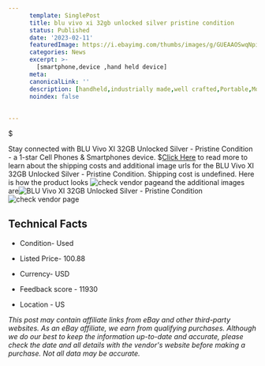 ```yaml
---
      template: SinglePost
      title: blu vivo xi 32gb unlocked silver pristine condition
      status: Published
      date: '2023-02-11'
      featuredImage: https://i.ebayimg.com/thumbs/images/g/GUEAAOSwqNpi2D8r/s-l225.jpg
      categories: News
      excerpt: >-
        [smartphone,device ,hand held device]
      meta:
      canonicalLink: ''
      description: [handheld,industrially made,well crafted,Portable,Mobile,Compact,Convenient,Lightweight,Maneuverable,Man-portable,Miniature,Carriable,Hand-held,Light,Holdable,Transportable,Mobile device,Pocket-sized,On-the-go,Wireless,Cordless,Compact size,Convenient size, smartphone,device ,hand held device]
      noindex: false
      
        
---
```

$

Stay connected with BLU Vivo XI 32GB Unlocked Silver - Pristine Condition - a 1-star Cell Phones & Smartphones device.
$[Click Here](https://www.ebay.com/itm/284678097593?hash=item4248230ab9%3Ag%3AGUEAAOSwqNpi2D8r&mkevt=1&mkcid=1&mkrid=711-53200-19255-0&campid=%253CePNCampaignId%253E&customid=%253CreferenceId%253E&toolid=10049) to read more to learn about the shipping costs and additional image urls for the BLU Vivo XI 32GB Unlocked Silver - Pristine Condition. Shipping cost is undefined. Here is how the product looks ![check vendor page](https://i.ebayimg.com/thumbs/images/g/GUEAAOSwqNpi2D8r/s-l225.jpg)and the additional images are![BLU Vivo XI 32GB Unlocked Silver - Pristine Condition](https://i.ebayimg.com/images/g/GUEAAOSwqNpi2D8r/s-l1200.jpg)![check vendor page](https://origin-galleryplus.ebayimg.com/ws/web/284678097593_2_0_1/225x225.jpg,https://origin-galleryplus.ebayimg.com/ws/web/284678097593_3_0_1/225x225.jpg,https://origin-galleryplus.ebayimg.com/ws/web/284678097593_4_0_1/225x225.jpg,https://origin-galleryplus.ebayimg.com/ws/web/284678097593_5_0_1/225x225.jpg,https://origin-galleryplus.ebayimg.com/ws/web/284678097593_6_0_1/225x225.jpg)



 ## Technical Facts 



     
      

 - Condition- Used 


      

 - Listed Price- 100.88 


      

 - Currency- USD 


      

 - Feedback score - 11930 


      

 - Location - US 


      
      

 *_This post may contain affiliate links from eBay and other third-party websites. As an eBay affiliate, we earn from qualifying purchases. Although we do our best to keep the information up-to-date and accurate, please check the date and all details with the vendor's website before making a purchase. Not all data may be accurate._*






